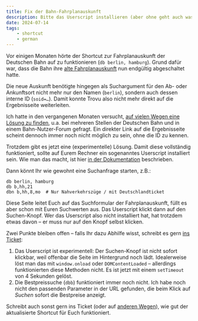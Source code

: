```yaml
---
title: Fix der Bahn-Fahrplanauskunft
description: Bitte das Userscript installieren (aber ohne geht auch was).
date: 2024-07-14
tags:
    - shortcut
    - german
---
```


Vor einigen Monaten hörte der Shortcut zur Fahrplanauskunft der Deutschen Bahn auf zu funktionieren (`db berlin, hamburg`). Grund dafür war, dass die Bahn ihre [alte Fahrplanauskunft](https://reiseauskunft.bahn.de/) nun endgültig abgeschaltet hatte.

Die neue Auskunft benötigte hingegen als Suchargument für den Ab- oder Ankunftsort nicht mehr nur den Namen (`berlin`), sondern auch dessen interne ID (`soid=…`). Damit konnte Trovu also nicht mehr direkt auf die Ergebnisseite weiterleiten.

Ich hatte in den vergangenen Monaten versucht, [auf vielen Wegen eine Lösung zu finden](https://github.com/trovu/trovu/issues/210), u.a. bei mehreren Stellen der Deutschen Bahn und in einem Bahn-Nutzer-Forum gefragt. Ein direkter Link auf die Ergebnisseite scheint dennoch immer noch nicht möglich zu sein, ohne die ID zu kennen.

Trotzdem gibt es jetzt eine (experimentelle) Lösung. Damit diese vollständig funktioniert, sollte auf Eurem Rechner ein sogenanntes Userscript installiert sein. Wie man das macht, ist hier [in der Dokumentation](https://trovu.net/docs/shortcuts/userscripts/) beschrieben.

Dann könnt Ihr wie gewohnt eine Suchanfrage starten, z.B.:

```
db berlin, hamburg
db b,hh,21
dbn b,hh,8,mo  # Nur Nahverkehrszüge / mit Deutschlandticket
```

Diese Seite leitet Euch auf das Suchformular der Fahrplanauskunft, füllt es aber schon mit Euren Suchwerten aus. Das Userscript klickt dann auf den Suchen-Knopf. Wer das Userscript also nicht installiert hat, hat trotzdem etwas davon – er muss nur auf den Knopf selbst klicken.

Zwei Punkte bleiben offen – falls Ihr dazu Abhilfe wisst, schreibt es gern [ins Ticket](https://github.com/trovu/trovu/issues/210):

1. Das Userscript ist experimentell: Der Suchen-Knopf ist nicht sofort klickbar, weil offenbar die Seite im Hintergrund noch lädt. Idealerweise löst man das mit `window.onload` oder `DOMContentLoaded` – allerdings funktionierten diese Methoden nicht. Es ist jetzt mit einem `setTimeout` von 4 Sekunden gelöst.
1. Die Bestpreissuche (`dbb`) funktioniert immer noch nicht. Ich habe noch nicht den passenden Parameter in der URL gefunden, die beim Klick auf _Suchen_ sofort die Bestpreise anzeigt.

Schreibt auch sonst gern ins Ticket (oder auf [anderen Wegen](https://trovu.net/docs/users/support/)), wie gut der aktualisierte Shortcut für Euch funktioniert.
